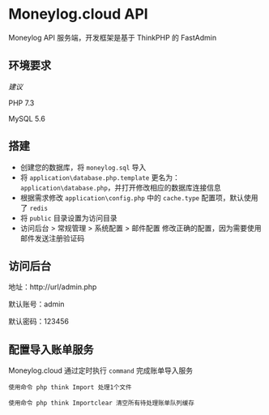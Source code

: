 # Moneylog.cloud API

Moneylog API 服务端，开发框架是基于 ThinkPHP 的 FastAdmin

## 环境要求

*建议*

PHP 7.3

MySQL 5.6

## 搭建

- 创建您的数据库，将 `moneylog.sql` 导入
- 将 `application\database.php.template` 更名为：`application\database.php`，并打开修改相应的数据库连接信息
- 根据需求修改 `application\config.php` 中的 `cache.type` 配置项，默认使用了 `redis`
- 将 `public` 目录设置为访问目录
- 访问后台 > 常规管理 > 系统配置 > 邮件配置 修改正确的配置，因为需要使用邮件发送注册验证码

## 访问后台

地址：http://url/admin.php

默认账号：admin

默认密码：123456

## 配置导入账单服务

Moneylog.cloud 通过定时执行 `command` 完成账单导入服务

```
使用命令 php think Import 处理1个文件

使用命令 php think Importclear 清空所有待处理账单队列缓存
```

